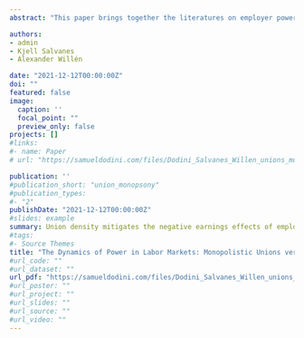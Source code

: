 ```yaml
---
abstract: "This paper brings together the literatures on employer power and employee power by studying the effect of unions on earnings, employment, and inequality across differently concentrated markets. Exploiting national government-induced changes to union due subsidies as exogenous shocks to union density, we show that high levels of unionization mitigate the negative wage and employment effects generated by imperfect competition. We also identify considerable effect heterogeneity with respect to worker types across differentially concentrated markets, and show that this has major implications for the role of unions in shaping labor market wage inequality."

authors:
- admin
- Kjell Salvanes
- Alexander Willén

date: "2021-12-12T00:00:00Z"
doi: ""
featured: false
image:
  caption: ''
  focal_point: ""
  preview_only: false
projects: []
#links:
#- name: Paper
# url: "https://samueldodini.com/files/Dodini_Salvanes_Willen_unions_monopsony_4_2023.pdf"

publication: ''
#publication_short: "union_monopsony"
#publication_types:
#- "2"
publishDate: "2021-12-12T00:00:00Z"
#slides: example
summary: Union density mitigates the negative earnings effects of employer market concentration. Unionization benefits white collar and above-median workers at the firm most in more competitive markets.
#tags:
#- Source Themes
title: "The Dynamics of Power in Labor Markets: Monopolistic Unions versus Monopsonistic Employers"
#url_code: ""
#url_dataset: ""
url_pdf: "https://samueldodini.com/files/Dodini_Salvanes_Willen_unions_monopsony_4_2023.pdf"
#url_poster: ""
#url_project: ""
#url_slides: ""
#url_source: ""
#url_video: ""
---
```

